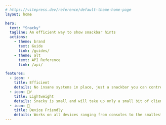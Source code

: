 ```yaml
---
# https://vitepress.dev/reference/default-theme-home-page
layout: home

hero:
  text: "Snacky"
  tagline: An efficient way to show snackbar hints
  actions:
    - theme: brand
      text: Guide
      link: /guides/
    - theme: alt
      text: API Reference
      link: /api/

features:
  - icon: ⚡
    title: Efficient
    details: No insane systems in place, just a snackbar you can control
  - icon: 🏋️‍♂️
    title: Lightweight
    details: Snacky is small and will take up only a small bit of client resources
  - icon: 📱
    title: Device Friendly
    details: Works on all devices ranging from consoles to the smallest phones
---
```


